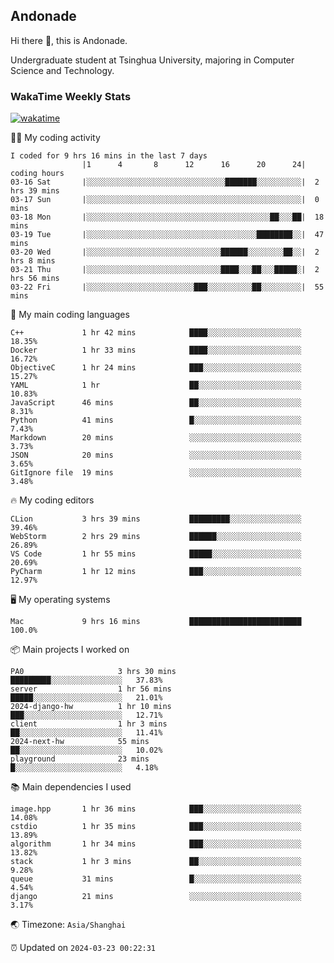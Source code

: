 ## Andonade

Hi there 👋, this is Andonade.

Undergraduate student at Tsinghua University, majoring in Computer Science and Technology.

### WakaTime Weekly Stats

[![wakatime](https://wakatime.com/badge/user/018bd8cc-ca3d-4a3e-a11d-74879d0e0c99.svg)](https://wakatime.com/@018bd8cc-ca3d-4a3e-a11d-74879d0e0c99)

🧑‍💻 My coding activity 

```text
I coded for 9 hrs 16 mins in the last 7 days
          		|1      4       8      12      16      20      24|	coding hours
03-16 Sat		|░░░░░░░░░░░░░░░░░░░░░░░░░░░░░░░███████░░░░░░░░░░|	2 hrs 39 mins
03-17 Sun		|░░░░░░░░░░░░░░░░░░░░░░░░░░░░░░░░░░░░░░░░░░░░░░░░|	0 mins
03-18 Mon		|░░░░░░░░░░░░░░░░░░░░░░░░░░░░░░░░░░░░░░░░░██░░░██|	18 mins
03-19 Tue		|░░░░░░░░░░░░░░░░░░░░░░░░░░░░░░░░░░░░░░████████░░|	47 mins
03-20 Wed		|░░░░░░░░░░░░░░░░░░░░░░░░░░░░░░██████░░░░░░░░██░░|	2 hrs 8 mins
03-21 Thu		|░░░░░░░░░░░░░░░░░░░░░░░░░░░░░░████░░░██░░░█████░|	2 hrs 56 mins
03-22 Fri		|░░░░░░░░░░░░░░░░░░░░░░░░███░░░░░░░░░░██░░░░░░░░░|	55 mins
```

🌱 My main coding languages 

```text
C++            	1 hr 42 mins        	████░░░░░░░░░░░░░░░░░░░░░	18.35%
Docker         	1 hr 33 mins        	████░░░░░░░░░░░░░░░░░░░░░	16.72%
ObjectiveC     	1 hr 24 mins        	███░░░░░░░░░░░░░░░░░░░░░░	15.27%
YAML           	1 hr                	██░░░░░░░░░░░░░░░░░░░░░░░	10.83%
JavaScript     	46 mins             	██░░░░░░░░░░░░░░░░░░░░░░░	8.31%
Python         	41 mins             	█░░░░░░░░░░░░░░░░░░░░░░░░	7.43%
Markdown       	20 mins             	░░░░░░░░░░░░░░░░░░░░░░░░░	3.73%
JSON           	20 mins             	░░░░░░░░░░░░░░░░░░░░░░░░░	3.65%
GitIgnore file 	19 mins             	░░░░░░░░░░░░░░░░░░░░░░░░░	3.48%
```

🔥 My coding editors 

```text
CLion          	3 hrs 39 mins       	█████████░░░░░░░░░░░░░░░░	39.46%
WebStorm       	2 hrs 29 mins       	██████░░░░░░░░░░░░░░░░░░░	26.89%
VS Code        	1 hr 55 mins        	█████░░░░░░░░░░░░░░░░░░░░	20.69%
PyCharm        	1 hr 12 mins        	███░░░░░░░░░░░░░░░░░░░░░░	12.97%
```

🖥️ My operating systems 

```text
Mac            	9 hrs 16 mins       	█████████████████████████	100.0%
```

📦 Main projects I worked on 

```text
PA0                 	3 hrs 30 mins       	█████████░░░░░░░░░░░░░░░░	37.83%
server              	1 hr 56 mins        	█████░░░░░░░░░░░░░░░░░░░░	21.01%
2024-django-hw      	1 hr 10 mins        	███░░░░░░░░░░░░░░░░░░░░░░	12.71%
client              	1 hr 3 mins         	██░░░░░░░░░░░░░░░░░░░░░░░	11.41%
2024-next-hw        	55 mins             	██░░░░░░░░░░░░░░░░░░░░░░░	10.02%
playground          	23 mins             	█░░░░░░░░░░░░░░░░░░░░░░░░	4.18%
```

📚 Main dependencies I used 

```text
image.hpp      	1 hr 36 mins        	███░░░░░░░░░░░░░░░░░░░░░░	14.08%
cstdio         	1 hr 35 mins        	███░░░░░░░░░░░░░░░░░░░░░░	13.89%
algorithm      	1 hr 34 mins        	███░░░░░░░░░░░░░░░░░░░░░░	13.82%
stack          	1 hr 3 mins         	██░░░░░░░░░░░░░░░░░░░░░░░	9.28%
queue          	31 mins             	█░░░░░░░░░░░░░░░░░░░░░░░░	4.54%
django         	21 mins             	░░░░░░░░░░░░░░░░░░░░░░░░░	3.17%
```

🌏 Timezone: `Asia/Shanghai`

⏰ Updated on `2024-03-23 00:22:31`